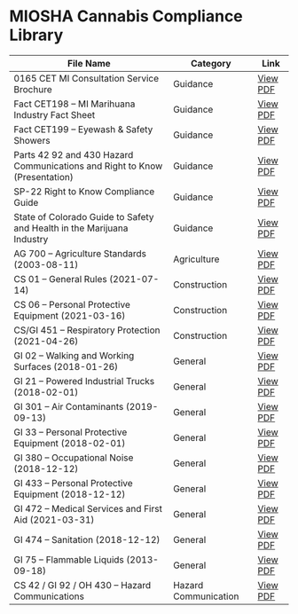 

# MIOSHA Cannabis Compliance Library

| File Name | Category | Link |
|-----------|----------|------|
| 0165 CET MI Consultation Service Brochure | Guidance | [View PDF](https://420tax.github.io/michigan-cannabis-compliance/miosha/guidance/0165%20CET%20MI%20Consultation%20Service%20Brochure.pdf) |
| Fact CET198 – MI Marihuana Industry Fact Sheet | Guidance | [View PDF](https://420tax.github.io/michigan-cannabis-compliance/miosha/guidance/Fact_CET198%20MI%20Marihuana%20Industry%20Fact%20Sheet.pdf) |
| Fact CET199 – Eyewash & Safety Showers | Guidance | [View PDF](https://420tax.github.io/michigan-cannabis-compliance/miosha/guidance/Fact_CET199%20Eyewash%20%26%20Safety%20Showers.pdf) |
| Parts 42 92 and 430 Hazard Communications and Right to Know (Presentation) | Guidance | [View PDF](https://420tax.github.io/michigan-cannabis-compliance/miosha/guidance/Parts%2042%2092%20and%20430%20Hazard%20Communications%20and%20Right%20to%20Know%20(presentation).pdf) |
| SP-22 Right to Know Compliance Guide | Guidance | [View PDF](https://420tax.github.io/michigan-cannabis-compliance/miosha/guidance/SP-22%20Right%20to%20Know%20Compliance%20Guide.pdf) |
| State of Colorado Guide to Safety and Health in the Marijuana Industry | Guidance | [View PDF](https://420tax.github.io/michigan-cannabis-compliance/miosha/guidance/State%20of%20Colorado%20Guide%20to%20Safety%20and%20Health%20In%20the%20Marijuana%20Industry.pdf) |
| AG 700 – Agriculture Standards (2003-08-11) | Agriculture | [View PDF](https://420tax.github.io/michigan-cannabis-compliance/miosha/standards/Agriculture/AG_700_Agriculture%20Standards%20(08-11-2003).pdf) |
| CS 01 – General Rules (2021-07-14) | Construction | [View PDF](https://420tax.github.io/michigan-cannabis-compliance/miosha/standards/Construction/CS_01_General%20Rules%20(07-14-2021).pdf) |
| CS 06 – Personal Protective Equipment (2021-03-16) | Construction | [View PDF](https://420tax.github.io/michigan-cannabis-compliance/miosha/standards/Construction/CS_06_Personal_Protection%20Equipment%20(3-16-2021).pdf) |
| CS/GI 451 – Respiratory Protection (2021-04-26) | Construction | [View PDF](https://420tax.github.io/michigan-cannabis-compliance/miosha/standards/Construction/CS_GI_451_%20Respiratory%20Protection%20(04-26-2021).pdf) |
| GI 02 – Walking and Working Surfaces (2018-01-26) | General | [View PDF](https://420tax.github.io/michigan-cannabis-compliance/miosha/standards/General%20Industry/GI_02_Walking%20and%20Working%20Surfaces%20(01-26-2018%20).pdf) |
| GI 21 – Powered Industrial Trucks (2018-02-01) | General | [View PDF](https://420tax.github.io/michigan-cannabis-compliance/miosha/standards/General%20Industry/GI_21_Powered%20Industrial%20Trucks%20(02-01-2018).pdf) |
| GI 301 – Air Contaminants (2019-09-13) | General | [View PDF](https://420tax.github.io/michigan-cannabis-compliance/miosha/standards/General%20Industry/GI_301_Air%20Contaminants%20(09-13-2019).pdf) |
| GI 33 – Personal Protective Equipment (2018-02-01) | General | [View PDF](https://420tax.github.io/michigan-cannabis-compliance/miosha/standards/General%20Industry/GI_33__Personal%20Protection%20Equipment%20(02-01-2018).pdf) |
| GI 380 – Occupational Noise (2018-12-12) | General | [View PDF](https://420tax.github.io/michigan-cannabis-compliance/miosha/standards/General%20Industry/GI_380_Occupational%20Noise%20(12-12-2018).pdf) |
| GI 433 – Personal Protective Equipment (2018-12-12) | General | [View PDF](https://420tax.github.io/michigan-cannabis-compliance/miosha/standards/General%20Industry/GI_433_Personal%20Protection%20Equipment%20(12-12-2018).pdf) |
| GI 472 – Medical Services and First Aid (2021-03-31) | General | [View PDF](https://420tax.github.io/michigan-cannabis-compliance/miosha/standards/General%20Industry/GI_472_Medical%20Services%20and%20First%20Aid%20(03-31-2021).pdf) |
| GI 474 – Sanitation (2018-12-12) | General | [View PDF](https://420tax.github.io/michigan-cannabis-compliance/miosha/standards/General%20Industry/GI_474_Sanitation%20(12-12-2018).pdf) |
| GI 75 – Flammable Liquids (2013-09-18) | General | [View PDF](https://420tax.github.io/michigan-cannabis-compliance/miosha/standards/General%20Industry/GI_75_Flammable%20Liquids%20(09-18-2013).pdf) |
| CS 42 / GI 92 / OH 430 – Hazard Communications | Hazard Communication | [View PDF](https://420tax.github.io/michigan-cannabis-compliance/miosha/standards/Hazard%20Communications/CS_42_GI_92_OH_430%20Hazard%20Communications.pdf) |
